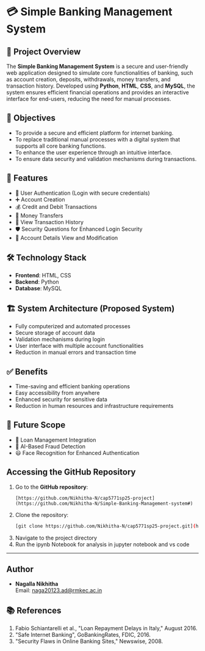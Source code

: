 # 💳 Simple Banking Management System

## 📌 Project Overview

The **Simple Banking Management System** is a secure and user-friendly web application designed to simulate core functionalities of banking, such as account creation, deposits, withdrawals, money transfers, and transaction history. Developed using **Python**, **HTML**, **CSS**, and **MySQL**, the system ensures efficient financial operations and provides an interactive interface for end-users, reducing the need for manual processes.

## 🎯 Objectives

- To provide a secure and efficient platform for internet banking.
- To replace traditional manual processes with a digital system that supports all core banking functions.
- To enhance the user experience through an intuitive interface.
- To ensure data security and validation mechanisms during transactions.

## 🧠 Features

- 🔐 User Authentication (Login with secure credentials)  
- ➕ Account Creation  
- 💰 Credit and Debit Transactions  
- 🔁 Money Transfers  
- 📜 View Transaction History  
- 🛡️ Security Questions for Enhanced Login Security  
- 📂 Account Details View and Modification  

## 🛠️ Technology Stack

- **Frontend**: HTML, CSS  
- **Backend**: Python  
- **Database**: MySQL  


## 🏗️ System Architecture (Proposed System)

- Fully computerized and automated processes  
- Secure storage of account data  
- Validation mechanisms during login  
- User interface with multiple account functionalities  
- Reduction in manual errors and transaction time  

## ✅ Benefits

- Time-saving and efficient banking operations  
- Easy accessibility from anywhere  
- Enhanced security for sensitive data  
- Reduction in human resources and infrastructure requirements  

## 🔮 Future Scope

- 💸 Loan Management Integration  
- 🧠 AI-Based Fraud Detection  
- 😃 Face Recognition for Enhanced Authentication

## Accessing the GitHub Repository
1. Go to the **GitHub repository**:
   ```
   [https://github.com/Nikhitha-N/cap5771sp25-project](https://github.com/Nikhitha-N/Simple-Banking-Management-system#)
   ```
2. Clone the repository:
   ```bash
   [git clone https://github.com/Nikhitha-N/cap5771sp25-project.git](https://github.com/Nikhitha-N/Simple-Banking-Management-system.git)
   ```
3. Navigate to the project directory
4. Run the ipynb Notebook for analysis in jupyter notebook and vs code

--- 

## Author
- **Nagalla Nikhitha**  
  Email: naga20123.ad@rmkec.ac.in

## 📚 References

1. Fabio Schiantarelli et al., "Loan Repayment Delays in Italy," August 2016.  
2. "Safe Internet Banking", GoBankingRates, FDIC, 2016.  
3. "Security Flaws in Online Banking Sites," Newswise, 2008.  

 

